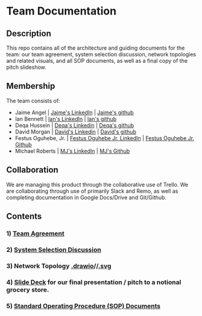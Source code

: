# Team Documentation

## Description
This repo contains all of the architecture and guiding documents for the team: our team agreement, system selection discussion, network topologies and related visuals, and all SOP documents, as well as a final copy of the pitch slideshow.

## Membership
The team consists of:
 - Jaime Angel | [Jaime's LinkedIn](www.linkedin.com/in/jaime-angel) | [Jaime's github](https://github.com/jaimeangelhi/)
 - Ian Bennett | [Ian's LinkedIn](https://www.linkedin.com/in/subtropicalhorseback) | [Ian's github](https://www.github.com/subtropicalhorseback/)
 - Deqa Hussein | [Deqa's Linkedin](https://www.linkedin.com/in/deqa-hussein-408196144/) | [Deqa's github](https://github.com/DeqaHussein/)
 - David Morgan | [David's Linkedin](https://www.linkedin.com/in/david-morgan-a749311ba) | [David's github](https://github.com/Halfbreed10/)
 - Festus Oguhebe, Jr. | [Festus Oguhebe Jr. LinkedIn](https://www.linkedin.com/in/festus-oguhebe-jr-foco/) | [Festus Oguhebe Jr. Github](https://github.com/focodecided/)
 - Michael Roberts | [MJ's LinkedIn](https://www.linkedin.com/in/michael-roberts33) | [MJ's Github](https://github.com/Mjroberts7)

## Collaboration
We are managing this product through the collaborative use of Trello. We are collaborating through use of primarily Slack and Remo, as well as completing documentation in Google Docs/Drive and Git/Github.

## Contents

### 1) [Team Agreement](https://docs.google.com/document/d/1im0ebNyapdZ4pC8hVz3Wewc1ZpQuY2aMAcvXblTPqho/edit?usp=sharing)
### 2) [System Selection Discussion](https://docs.google.com/document/d/1Pi80jp14e4GjwUXNMaY7EeqVyF_dBCWlAPoGk5J5FLI/edit?usp=sharing)
### 3) Network Topology [.drawio](https://github.com/PhishPhighters/teamdocumentation/blob/main/topo.drawio)//[.svg](https://github.com/PhishPhighters/teamdocumentation/blob/main/topo1.svg)
### 4) [Slide Deck](https://docs.google.com/presentation/d/1VeG1cIEwPPpRe8jLh1v2zrfO8g_me4GWp4Ir7dp5r8k/) for our final presentation / pitch to a notional grocery store.
### 5) [Standard Operating Procedure (SOP) Documents](https://github.com/PhishPhighters/teamdocumentation/blob/main/SOP.md) 

